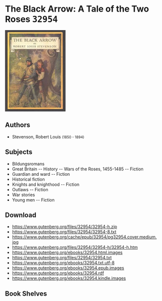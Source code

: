 # The Black Arrow: A Tale of the Two Roses <kbd>32954</kbd>

![](./cover.medium.jpg "")

## Authors


 - Stevenson, Robert Louis <small>(1850 - 1894)</small>

## Subjects


 - Bildungsromans
 - Great Britain -- History -- Wars of the Roses, 1455-1485 -- Fiction
 - Guardian and ward -- Fiction
 - Historical fiction
 - Knights and knighthood -- Fiction
 - Outlaws -- Fiction
 - War stories
 - Young men -- Fiction

## Download


 - https://www.gutenberg.org/files/32954/32954-h.zip
 - https://www.gutenberg.org/files/32954/32954-8.txt
 - https://www.gutenberg.org/cache/epub/32954/pg32954.cover.medium.jpg
 - https://www.gutenberg.org/files/32954/32954-h/32954-h.htm
 - https://www.gutenberg.org/ebooks/32954.html.images
 - https://www.gutenberg.org/files/32954/32954.txt
 - https://www.gutenberg.org/ebooks/32954.txt.utf-8
 - https://www.gutenberg.org/ebooks/32954.epub.images
 - https://www.gutenberg.org/ebooks/32954.rdf
 - https://www.gutenberg.org/ebooks/32954.kindle.images

## Book Shelves


